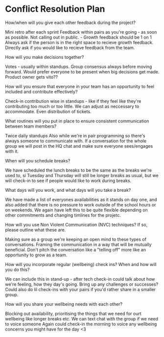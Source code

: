 # Conflict Resolution Plan

How/when will you give each other feedback during the project?

Mini retro after each sprint
Feedback within pairs as you're going - as soon as possible.
Not calling out in public. - Growth feedback should be 1 on 1
Always ask if the person is in the right space to recieve growth feedback.
Directly ask if you would like to recieve feedback from the team.


How will you make decisions together?

Votes - usually within standups.
Group consensus always before moving forward.
Would prefer everyone to be present when big decisions get made.
Product owner gets vito??


How will you ensure that everyone in your team has an opportunity to feel included and contribute effectively?

Check-in contribution wise in standups - like if they feel like they're contributing too much or too little. We can adjust as neccessary to accommodate.
Even distribution of tickets.

What routines will you put in place to ensure consistent communication between team members?

Twice daily standups
Also while we're in pair programming so there's always someone to communicate with.
If a conversation for the whole group we will post in the HQ chat and make sure everyone sees/engages with it.

When will you schedule breaks?

We have scheduled the lunch breaks to be the same as the breaks we're used to,
si Tuesday and Thursday will still be longer breaks as usual, but we will check-in to see if people would like to work during breaks.


What days will you work, and what days will you take a break?

We have made a list of everyones availabilities as it stands on day one, 
and also added that there is no pressure to work outside of the school hours or on weekends.
We again have left this to be quite flexible depending on other commitments and changing timlines for the projetc.


How will you use Non Violent Communication (NVC) techniques? If so, please outline what these are.

Making sure as a group we're keeping an open mind to these types of conversations.
Framing the communication in  a way that will be mutually beneficial.
Don't pitch the conversation like a "telling off" more like an opportunity to grow as a team.


How will you incorporate regular (wellbeing) check ins? When and how will you do this?

We can include this in stand-up - after tech check-in could talk about how we're feeling, how they day's going.
Bring up any challenges or successes?
Could also do lil check-ins with your pairs if you'd rather share in a smaller group.


How will you share your wellbeing needs with each other?

Blocking out availability, prioritising the things that we need for ourt wellbeing like longer breaks etc.
We can text chat with the group if we need to voice someone
Again could check-in the morning to voice any wellbeing concerns you might have for the day <3
